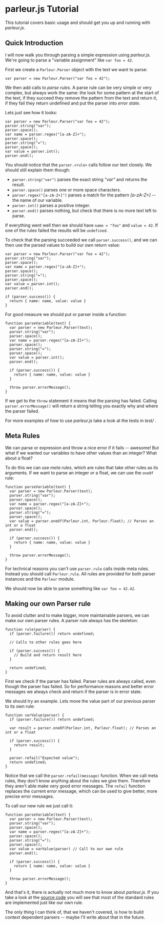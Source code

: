# parleur.js Tutorial
This tutorial covers basic usage and should get you up and running with 
*parleur.js*.

## Quick Introduction
I will now walk you through parsing a simple expression using *parleur.js*.
We're going to parse a "variable assignment" like `var foo = 42`.

First we create a `Parleur.Parser` object with the text we want to parse:

```
var parser = new Parleur.Parser("var foo = 42");
```

We then add calls to *parse rules*. A parse rule can be very simple or very
complex, but always work the same: the look for some pattern at the start of the
text, if they succeed they remove the pattern from the text and return it, if
they fail they return undefined and put the parser into *error state*.

Lets just see how it looks:

```
var parser = new Parleur.Parser("var foo = 42");
parser.string("var");
parser.space();
var name = parser.regex("[a-zA-Z]+");
parser.space();
parser.string("=");
parser.space();
var value = parser.int();
parser.end();
```

You should notice that the `parser.<rule>` calls follow our text closely. We
should still explain them though:

* `parser.string("var")` parses the exact string *"var"* and returns the result.
* `parser.space()` parses one or more space characters.
* `parser.regex("[a-zA-Z+]")` parses a match for the pattern *[a-zA-Z+]* -- the
    name of our variable.
* `parser.int()` parses a positive integer.
* `parser.end()` parses nothing, but check that there is no more text left to
    parse.

If everything went well then we should have `name = "foo"` and `value = 42`. If
one of the rules failed the results will be `undefined`.

To check that the parsing succeeded we call `parser.success()`, and we can then
use the parsed values to build our own return value:

```
var parser = new Parleur.Parser("var foo = 42");
parser.string("var");
parser.space();
var name = parser.regex("[a-zA-Z]+");
parser.space();
parser.string("=");
parser.space();
var value = parser.int();
parser.end();

if (parser.success()) {
  return { name: name, value: value }
}
```

For good measure we should put or parser inside a function:

```
function parseVariable(text) {
  var parser = new Parleur.Parser(text);
  parser.string("var");
  parser.space();
  var name = parser.regex("[a-zA-Z]+");
  parser.space();
  parser.string("=");
  parser.space();
  var value = parser.int();
  parser.end();

  if (parser.success()) {
    return { name: name, value: value }
  }

  throw parser.errorMessage();
}
```

If we get to the `throw` statement it means that the parsing has failed. Calling
`parser.errorMessage()` will return a string telling you exactly why and where
the parser failed.

For more examples of how to use *parleur.js* take a look at the tests in *test/*
.

## Meta Rules
We can parse or expression and throw a nice error if it fails -- awesome! But
what if we wanted our variables to have other values than an integer? What
about a float?

To do this we can use *meta rules*, which are rules that take other rules as its
arguments. If we want to parse an integer *or* a float, we can use the `oneOf`
rule:

```
function parseVariable(text) {
  var parser = new Parleur.Parser(text);
  parser.string("var");
  parser.space();
  var name = parser.regex("[a-zA-Z]+");
  parser.space();
  parser.string("=");
  parser.space();
  var value = parser.oneOf(Parleur.int, Parleur.float); // Parses an int or a float
  parser.end();

  if (parser.success()) {
    return { name: name, value: value }
  }

  throw parser.errorMessage();
}
```

For technical reasons you can't use `parser.rule` calls inside meta rules.
Instead you should call `Parleur.rule`. All rules are provided for both parser
instances and the `Parleur` module.

We should now be able to parse something like `var foo = 42.42`.

## Making our own Parser rule
To avoid clutter and to make bigger, more maintainable parsers, we can make
our own parser rules. A parser rule always has the skeleton:

```
function rule(parser) {
  if (parser.failure()) return undefined;

  // Calls to other rules goes here

  if (parser.success()) {
    // Build and return result here
  }

  return undefined;
}
```

First we check if the parser has failed. Parser rules are always called, even
though the parser has failed. So for performance reasons and better error
messages we always check and return if the parser is in error state.

We should try an example. Lets move the value part of our previous parser
to its own rule:

```
function varValue(parser) {
  if (parser.failure()) return undefined;

  var result = parser.oneOf(Parleur.int, Parleur.float); // Parses an int or a float

  if (parser.success()) {
    return result;
  }

  parser.refail("Expected value");
  return undefined;
}
```

Notice that we call the `parser.refail(message)` function. When we call meta
rules, they don't know anything about the rules we give them. Therefore they
aren't able make very good error messages. The `refail` function replaces the
current error message, which can be used to give better, more precise error
messages.

To call our new rule we just call it:

```
function parseVariable(text) {
  var parser = new Parleur.Parser(text);
  parser.string("var");
  parser.space();
  var name = parser.regex("[a-zA-Z]+");
  parser.space();
  parser.string("=");
  parser.space();
  var value = varValue(parser) // Call to our own rule
  parser.end();

  if (parser.success()) {
    return { name: name, value: value }
  }

  throw parser.errorMessage();
}
```

And that's it, there is actually not much more to know about *parleur.js*.
If you take a look at the [source code](https://github.com/PelleJuul/parleur.js/blob/master/src/parleur.js)
you will see that most of the standard rules are implemented just like our own
rule.

The only thing I can think of, that we haven't covered, is how to build
context dependent parsers -- maybe I'll write about that in the future.

